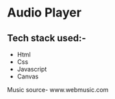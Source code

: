 # Audio Player

## Tech stack used:-
<ul>
<li>Html</li>
<li>Css</li>
<li>Javascript</li>
<li>Canvas</li>
</ul>

<p>Music source- www.webmusic.com</p>
